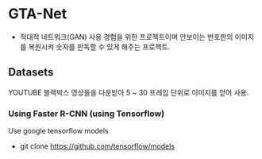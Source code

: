 # GTA-Net
- 적대적 네트워크(GAN) 사용 경험을 위한 프로젝트이며 안보이는 번호판의 이미지를 복원시켜 숫자를 판독할 수 있게 해주는 프로젝트.

## Datasets
YOUTUBE 블랙박스 영상들을 다운받아 5 ~ 30 프레임 단위로 이미지를 얻어 사용.

### Using Faster R-CNN (using Tensorflow)
Use google tensorflow models
- git clone https://github.com/tensorflow/models

